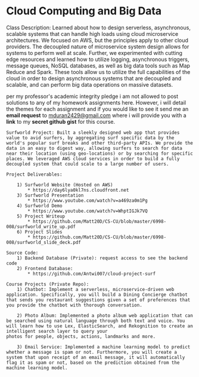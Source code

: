 # Cloud Computing and Big Data
  
Class Description: Learned about how to design serverless, asynchronous, scalable systems that can handle high loads using cloud microservice architectures. We focused on AWS, but the principles apply to other cloud providers. The decoupled nature of microservice system design allows for systems to perform well at scale. Further, we experimented with cutting edge resources and learned how to utilize logging, asynchronous triggers, message queues, NoSQL databases, as well as big data tools such as Map Reduce and Spark. These tools allow us to utilize the full capabilities of the cloud in order to design asynchronous systems that are decoupled and scalable, and can perform big data operations on massive datasets.

per my professor's academic integrity pledge i am not allowed to post solutions to any of my homework assignments here. However, i will detail the themes for each assignment and if you would like to see it send me an **email request** to mduran2429@gmail.com where i will provide you with a **link** to my **secret github gist** for this course.

```
Surfworld Project: Built a sleekly designed web app that provides value to avid surfers, by aggregating surf specific data by the world's popular surf breaks and other third-party APIs. We provide the data in an easy to digest way, allowing surfers to search for data near their location (using geo-locations) or by searching for specific places. We leveraged AWS cloud services in order to build a fully decoupled system that could scale to a large number of users.

Project Deliverables: 
	
	1) Surfworld Website (Hosted on AWS)
		* https://day6lya0kl7ns.cloudfront.net
	3) Surfworld Presentation
		* https://www.youtube.com/watch?v=a469za0m1Pg
	4) Surfworld Demo
		* https://www.youtube.com/watch?v=WhptIGJk7VQ
	5) Project Writeup
		* https://github.com/Matt20D/CS-CU/blob/master/6998-008/surfworld_write_up.pdf
	6) Project Slides
		* https://github.com/Matt20D/CS-CU/blob/master/6998-008/surfworld_slide_deck.pdf

Source Code: 
	1) Backend Database (Private): request access to see the backend code
	2) Frontend Database:
		* https://github.com/Antwi007/cloud-project-surf

Course Projects (Private Repo):
	1) Chatbot: Implement a serverless, microservice-driven web application. Specifically, you will build a Dining Concierge chatbot that sends you restaurant suggestions given a set of preferences that you provide the chatbot with thorough conversation.
	
	2) Photo Album: Implemented a photo album web application that can be searched using natural language through both text and voice. You will learn how to use Lex, ElasticSearch, and Rekognition to create an intelligent search layer to query your
photos for people, objects, actions, landmarks and more.

	3) Email Service: Implemented a machine learning model to predict whether a message is spam or not. Furthermore, you will create a system that upon receipt of an email message, it will automatically flag it as spam or not, based on the prediction obtained from the machine learning model.
```


